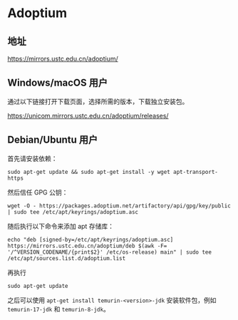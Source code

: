 # Adoptium

## 地址

<https://mirrors.ustc.edu.cn/adoptium/>

## Windows/macOS 用户
通过以下链接打开下载页面，选择所需的版本，下载独立安装包。

https://unicom.mirrors.ustc.edu.cn/adoptium/releases/

## Debian/Ubuntu 用户

首先请安装依赖：
```shell
sudo apt-get update && sudo apt-get install -y wget apt-transport-https
```

然后信任 GPG 公钥：
```shell
wget -O - https://packages.adoptium.net/artifactory/api/gpg/key/public | sudo tee /etc/apt/keyrings/adoptium.asc
```

随后执行以下命令来添加 apt 存储库：
```shell
echo "deb [signed-by=/etc/apt/keyrings/adoptium.asc] https://mirrors.ustc.edu.cn/adoptium/deb $(awk -F= '/^VERSION_CODENAME/{print$2}' /etc/os-release) main" | sudo tee /etc/apt/sources.list.d/adoptium.list
```
再执行
```shell
sudo apt-get update
```

之后可以使用 `apt-get install temurin-<version>-jdk` 安装软件包，例如 `temurin-17-jdk` 和 `temurin-8-jdk`。